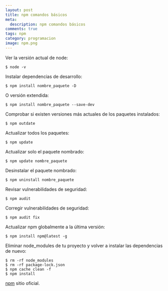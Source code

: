 ```yaml
---
layout: post
title: npm comandos básicos
meta:
  description: npm comandos básicos
comments: true
tags: npm
category: programacion
image: npm.png
---
```


<div class="mb-5"></div>

Ver la versión actual de node:

`$ node -v`

Instalar dependencias de desarrollo:

`$ npm install nombre_paquete -D`

O versión extendida:

`$ npm install nombre_paquete --save-dev`

Comprobar si existen versiones más actuales de los paquetes instalados:

`$ npm outdate`

Actualizar todos los paquetes:

`$ npm update`

Actualizar solo el paquete nombrado:

`$ npm update nombre_paquete`

Desinstalar el paquete nombrado:

`$ npm uninstall nombre_paquete`

Revisar vulnerabilidades de seguridad:

`$ npm audit`

Corregir vulnerabilidades de seguridad:

`$ npm audit fix`

Actualizar npm globalmente a la última versión:

`$ npm install npm@latest -g`

Eliminar node_modules de tu proyecto y volver a instalar las dependencias de nuevo:

```shell
$ rm -rf node_modules
$ rm -rf package-lock.json
$ npm cache clean -f
$ npm install
```

[npm](https://www.npmjs.com/) sitio oficial.
